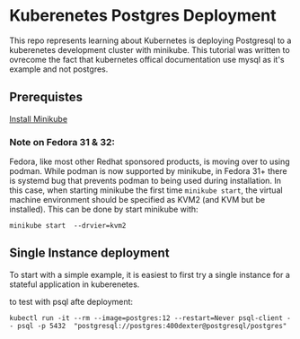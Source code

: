 # Kuberenetes Postgres Deployment

This repo represents learning about Kubernetes is deploying Postgresql to a kuberenetes development cluster with minikube. This tutorial was written
to ovrecome the fact that kubernetes offical documentation use mysql as it's example and not postgres.

## Prerequistes

[Install Minikube](https://kubernetes.io/docs/tasks/tools/install-minikube/)

### Note on Fedora 31 & 32:

Fedora, like most other Redhat sponsored products, is moving over to using podman. While podman is now supported by minikube, in Fedora 31+
there is systemd bug that prevents podman to being used during installation. In this case, when starting minikube the first time `minikube start`,
the virtual machine environment should be specified as KVM2 (and KVM but be installed). This can be done by start minikube with:

```
minikube start  --drvier=kvm2
```

## Single Instance deployment

To start with a simple example, it is easiest to first try a single instance for a stateful application in kuberenetes.

to test with psql afte deployment:

```
kubectl run -it --rm --image=postgres:12 --restart=Never psql-client -- psql -p 5432  "postgresql://postgres:400dexter@postgresql/postgres"
```
